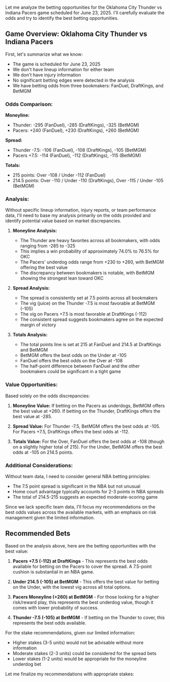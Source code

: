 Let me analyze the betting opportunities for the Oklahoma City Thunder vs Indiana Pacers game scheduled for June 23, 2025. I'll carefully evaluate the odds and try to identify the best betting opportunities.

## Game Overview: Oklahoma City Thunder vs Indiana Pacers

First, let's summarize what we know:

- The game is scheduled for June 23, 2025
- We don't have lineup information for either team
- We don't have injury information
- No significant betting edges were detected in the analysis
- We have betting odds from three bookmakers: FanDuel, DraftKings, and BetMGM

### Odds Comparison:

**Moneyline:**
- Thunder: -295 (FanDuel), -285 (DraftKings), -325 (BetMGM)
- Pacers: +240 (FanDuel), +230 (DraftKings), +260 (BetMGM)

**Spread:**
- Thunder -7.5: -106 (FanDuel), -108 (DraftKings), -105 (BetMGM)
- Pacers +7.5: -114 (FanDuel), -112 (DraftKings), -115 (BetMGM)

**Totals:**
- 215 points: Over -108 / Under -112 (FanDuel)
- 214.5 points: Over -110 / Under -110 (DraftKings), Over -115 / Under -105 (BetMGM)

### Analysis:

Without specific lineup information, injury reports, or team performance data, I'll need to base my analysis primarily on the odds provided and identify potential value based on market discrepancies.

1. **Moneyline Analysis:**
   - The Thunder are heavy favorites across all bookmakers, with odds ranging from -285 to -325
   - This implies a win probability of approximately 74.0% to 76.5% for OKC
   - The Pacers' underdog odds range from +230 to +260, with BetMGM offering the best value
   - The discrepancy between bookmakers is notable, with BetMGM showing the strongest lean toward OKC

2. **Spread Analysis:**
   - The spread is consistently set at 7.5 points across all bookmakers
   - The vig (juice) on the Thunder -7.5 is most favorable at BetMGM (-105)
   - The vig on Pacers +7.5 is most favorable at DraftKings (-112)
   - The consistent spread suggests bookmakers agree on the expected margin of victory

3. **Totals Analysis:**
   - The total points line is set at 215 at FanDuel and 214.5 at DraftKings and BetMGM
   - BetMGM offers the best odds on the Under at -105
   - FanDuel offers the best odds on the Over at -108
   - The half-point difference between FanDuel and the other bookmakers could be significant in a tight game

### Value Opportunities:

Based solely on the odds discrepancies:

1. **Moneyline Value:** If betting on the Pacers as underdogs, BetMGM offers the best value at +260. If betting on the Thunder, DraftKings offers the best value at -285.

2. **Spread Value:** For Thunder -7.5, BetMGM offers the best odds at -105. For Pacers +7.5, DraftKings offers the best odds at -112.

3. **Totals Value:** For the Over, FanDuel offers the best odds at -108 (though on a slightly higher total of 215). For the Under, BetMGM offers the best odds at -105 on 214.5 points.

### Additional Considerations:

Without team data, I need to consider general NBA betting principles:

- The 7.5 point spread is significant in the NBA but not unusual
- Home court advantage typically accounts for 2-3 points in NBA spreads
- The total of 214.5-215 suggests an expected moderate-scoring game

Since we lack specific team data, I'll focus my recommendations on the best odds values across the available markets, with an emphasis on risk management given the limited information.

## Recommended Bets

Based on the analysis above, here are the betting opportunities with the best value:

1. **Pacers +7.5 (-112) at DraftKings** - This represents the best odds available for betting on the Pacers to cover the spread. A 7.5-point cushion is substantial in an NBA game.

2. **Under 214.5 (-105) at BetMGM** - This offers the best value for betting on the Under, with the lowest vig across all total options.

3. **Pacers Moneyline (+260) at BetMGM** - For those looking for a higher risk/reward play, this represents the best underdog value, though it comes with lower probability of success.

4. **Thunder -7.5 (-105) at BetMGM** - If betting on the Thunder to cover, this represents the best odds available.

For the stake recommendations, given our limited information:
- Higher stakes (3-5 units) would not be advisable without more information
- Moderate stakes (2-3 units) could be considered for the spread bets
- Lower stakes (1-2 units) would be appropriate for the moneyline underdog bet

Let me finalize my recommendations with appropriate stakes:
